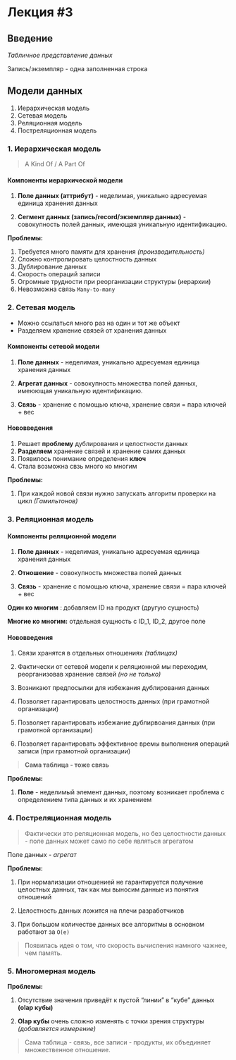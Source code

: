 # Лекция #3

## Введение

_Табличное представление данных_

Запись/экземпляр - одна заполненная строка

## Модели данных

1. Иерархическая модель
2. Сетевая модель
3. Реляционная модель
4. Постреляционная модель

### 1. Иерархическая модель

> A Kind Of / A Part Of

#### Компоненты иерархической модели

1. **Поле данных (аттрибут)** - неделимая, уникально адресуемая единица хранения данных

2. **Сегмент данных (запись/record/экземпляр данных)** - совокупность полей данных, имеющая уникальную идентификацию.

**Проблемы:**

1. Требуется много памяти для хранения _(производительность)_
2. Сложно контролировать целостность данных
3. Дублирование данных
4. Скорость операций записи
5. Огромные трудности при реорганизации структуры (иерархии)
6. Невозможна связь `Many-to-many`

### 2. Сетевая модель

- Можно ссылаться много раз на один и тот же объект
- Разделяем хранение связей от хранения данных

#### Компоненты сетевой модели

1. **Поле данных** - неделимая, уникально адресуемая единица хранения данных

2. **Агрегат данных** - совокупность множества полей данных, имеюющая уникальную идентификацию.

3. **Связь** - хранение с помощью ключа, хранение связи = пара ключей + вес

#### Нововведения

1. Решает **проблему** дублирования и целостности данных
2. **Разделяем** хранение связей и хранение самих данных
3. Появилось понимание определения **ключ**
4. Стала возможна свзь много ко многим

**Проблемы:**

1. При каждой новой связи нужно запускать алгоритм проверки на цикл _(Гамильтонов)_

### 3. Реляционная модель

#### Компоненты реляционной модели

1. **Поле данных** - неделимая, уникально адресуемая единица хранения данных

2. **Отношение** - совокупность множества полей данных

3. **Связь** - хранение с помощью ключа, хранение связи = пара ключей + вес

**Один ко многим** : добавляем ID на продукт (другую сущность)

**Многие ко многим:** отдельная сущность с ID_1, ID_2, другое поле

#### Нововведения

1. Связи хранятся в отдельных отношениях _(таблицах)_
2. Фактически от сетевой модели к реляционной мы переходим, реорганизовав хранение связей _(но не только)_

3. Возникают предпосылки для избежания дублирования данных
4. Позволяет гарантировать целостность данных (при грамотной организации)

5. Позволяет гарантировать избежание дублирвоания данных (при грамотной организации)

6. Позволяет гарантировать эффективное времы выполнения операций записи (при грамотной организации)

> **Сама таблица - тоже связь**

**Проблемы:**

1. **Поле** - неделимый элемент данных, поэтому возникает проблема с определением типа данных и их хранением

### 4. Постреляционная модель

> Фактически это реляционная модель, но без целостности данных - поле данных может само по себе являться агрегатом

Поле данных - _агрегат_

**Проблемы:**

1. При нормализации отношенией не гарантируется получение целостных данных, так как мы выносим данные из понятия отношений

2. Целостность данных ложится на плечи разработчиков

3. При большом количестве данных все алгоритмы в основном работают за `O(e)`

> Появилась идея о том, что скорость вычисления намного чажнее, чем память.

### 5. Многомерная модель

**Проблемы:**

1. Отсутствие значения приведёт к пустой “линии” в “кубе” данных **(olap кубы)**

2. **Olap кубы** очень сложно изменять с точки зрения структуры _(добавляется измерение)_

> Сама таблица - связь, все записи - продукты, их объединяет множественное отношение.